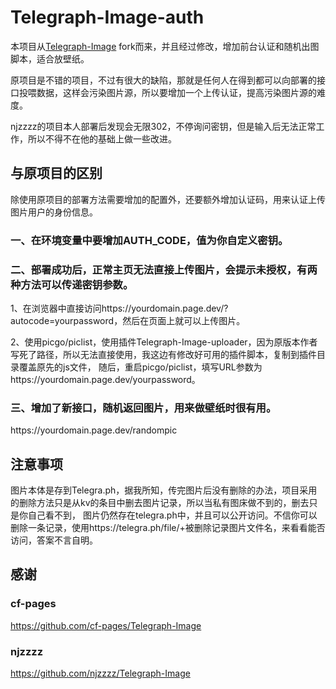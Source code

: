 # Telegraph-Image-auth

本项目从[Telegraph-Image](https://github.com/cf-pages/Telegraph-Image) fork而来，并且经过修改，增加前台认证和随机出图脚本，适合放壁纸。

原项目是不错的项目，不过有很大的缺陷，那就是任何人在得到都可以向部署的接口投喂数据，这样会污染图片源，所以要增加一个上传认证，提高污染图片源的难度。

njzzzz的项目本人部署后发现会无限302，不停询问密钥，但是输入后无法正常工作，所以不得不在他的基础上做一些改进。

## 与原项目的区别

除使用原项目的部署方法需要增加的配置外，还要额外增加认证码，用来认证上传图片用户的身份信息。

### 一、在环境变量中要增加AUTH_CODE，值为你自定义密钥。

### 二、部署成功后，正常主页无法直接上传图片，会提示未授权，有两种方法可以传递密钥参数。
1、在浏览器中直接访问https://<span></span>yourdomain.page.dev/?autocode=yourpassword，然后在页面上就可以上传图片。

2、使用picgo/piclist，使用插件Telegraph-Image-uploader，因为原版本作者写死了路径，所以无法直接使用，我这边有修改好可用的插件脚本，复制到插件目录覆盖原先的js文件，
随后，重启picgo/piclist，填写URL参数为https://<span></span>yourdomain.page.dev/yourpassword。

### 三、增加了新接口，随机返回图片，用来做壁纸时很有用。

https://<span></span>yourdomain.page.dev/randompic

## 注意事项

图片本体是存到Telegra.ph，据我所知，传完图片后没有删除的办法，项目采用的删除方法只是从kv的条目中删去图片记录，所以当私有图床做不到的，删去只是你自己看不到，
图片仍然存在telegra.ph中，并且可以公开访问。不信你可以删除一条记录，使用https://<span></span>telegra.ph/file/+被删除记录图片文件名，来看看能否访问，答案不言自明。


## 感谢
### cf-pages
https://github.com/cf-pages/Telegraph-Image
### njzzzz
https://github.com/njzzzz/Telegraph-Image
